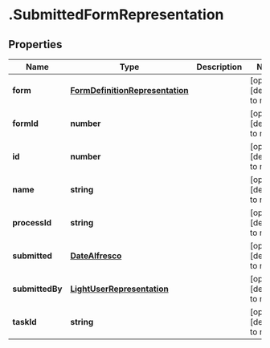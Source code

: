 # .SubmittedFormRepresentation

## Properties
Name | Type | Description | Notes
------------ | ------------- | ------------- | -------------
**form** | [**FormDefinitionRepresentation**](FormDefinitionRepresentation.md) |  | [optional] [default to null]
**formId** | **number** |  | [optional] [default to null]
**id** | **number** |  | [optional] [default to null]
**name** | **string** |  | [optional] [default to null]
**processId** | **string** |  | [optional] [default to null]
**submitted** | [**DateAlfresco**](DateAlfresco.md) |  | [optional] [default to null]
**submittedBy** | [**LightUserRepresentation**](LightUserRepresentation.md) |  | [optional] [default to null]
**taskId** | **string** |  | [optional] [default to null]


